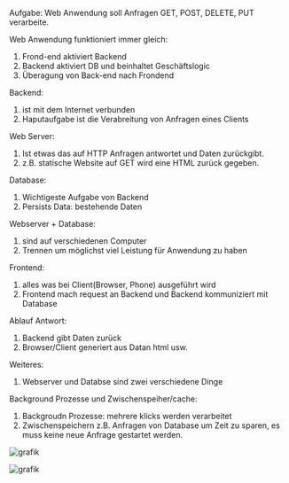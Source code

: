 Aufgabe:
Web Anwendung soll Anfragen GET, POST, DELETE, PUT verarbeite.

Web Anwendung funktioniert immer gleich:
1) Frond-end aktiviert Backend
2) Backend aktiviert DB und beinhaltet Geschäftslogic
3) Überagung von Back-end nach Frondend

Backend:
1) ist mit dem Internet verbunden
2) Haputaufgabe ist die Verabreitung von Anfragen eines Clients

Web Server:
1) Ist etwas das auf HTTP Anfragen antwortet und Daten zurückgibt.
2) z.B. statische Website auf GET wird eine HTML zurück gegeben.

Database:
1) Wichtigeste Aufgabe von Backend
2) Persists Data: bestehende Daten

Webserver + Database:
1) sind auf verschiedenen Computer
2) Trennen um möglichst viel Leistung für Anwendung zu haben

Frontend:
1) alles was bei Client(Browser, Phone) ausgeführt wird
2) Frontend mach request an Backend und Backend kommuniziert mit Database

Ablauf Antwort:
1) Backend gibt Daten zurück
2) Browser/Client generiert aus Datan html usw.

Weiteres:
1) Webserver und Databse sind zwei verschiedene Dinge

Background Prozesse und Zwischenspeiher/cache:
1) Backgroudn Prozesse: mehrere klicks werden verarbeitet
2) Zwischenspeichern z.B. Anfragen von Database um Zeit zu sparen, es muss keine neue Anfrage gestartet werden.



![grafik](https://user-images.githubusercontent.com/75083505/110251381-788d4e00-7f80-11eb-9e7a-5a88696e4131.png)


![grafik](https://user-images.githubusercontent.com/75083505/110251508-0832fc80-7f81-11eb-8920-2beda8f6ff1e.png)
